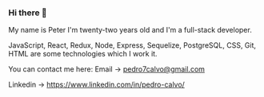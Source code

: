 ### Hi there 👋

My name is Peter I'm twenty-two years old and I'm a full-stack developer. 

JavaScript, React, Redux, Node, Express, Sequelize, PostgreSQL, CSS, Git, HTML are some technologies which I work it.

You can contact me here:
Email -> pedro7calvo@gmail.com

Linkedin -> https://www.linkedin.com/in/pedro-calvo/

<!--
**Pedr0calvo/Pedr0calvo** is a ✨ _special_ ✨ repository because its `README.md` (this file) appears on your GitHub profile.

Here are some ideas to get you started:

- 🔭 I’m currently working on ...
- 🌱 I’m currently learning ...
- 👯 I’m looking to collaborate on ...
- 🤔 I’m looking for help with ...
- 💬 Ask me about ...
- 📫 How to reach me: ...
- 😄 Pronouns: ...
- ⚡ Fun fact: ...
-->
